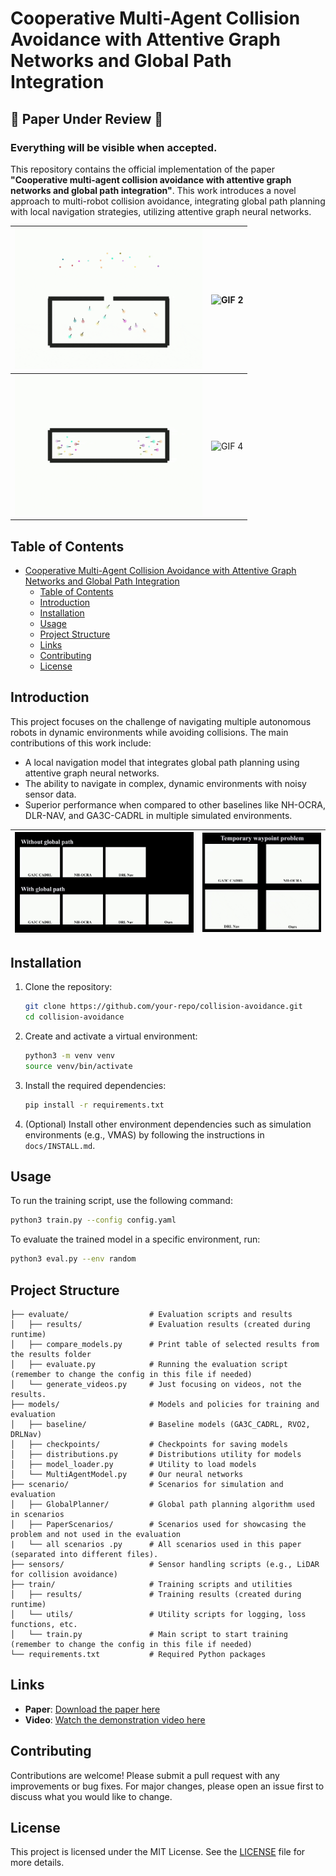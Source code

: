 # Cooperative Multi-Agent Collision Avoidance with Attentive Graph Networks and Global Path Integration
## 🚨 **Paper Under Review** 🚨
### **Everything will be visible when accepted.**
This repository contains the official implementation of the paper **"Cooperative multi-agent collision avoidance with attentive graph networks and global path integration"**. This work introduces a novel approach to multi-robot collision avoidance, integrating global path planning with local navigation strategies, utilizing attentive graph neural networks.

| <img src="docs/doorway_800x600.gif" alt="GIF 1" width="300"/> | <img src="docs/circle_800x600.gif" alt="GIF 2" width="300"/> |
|:---------------------------------------------------------:|:---------------------------------------------------------:|
| <img src="docs/hallway_800x600.gif" alt="GIF 3" width="300"/> | <img src="docs/random_800x600.gif" alt="GIF 4" width="300"/> |
## Table of Contents
- [Cooperative Multi-Agent Collision Avoidance with Attentive Graph Networks and Global Path Integration](#cooperative-multi-agent-collision-avoidance-with-attentive-graph-networks-and-global-path-integration)
  - [Table of Contents](#table-of-contents)
  - [Introduction](#introduction)
  - [Installation](#installation)
  - [Usage](#usage)
  - [Project Structure](#project-structure)
  - [Links](#links)
  - [Contributing](#contributing)
  - [License](#license)

## Introduction

This project focuses on the challenge of navigating multiple autonomous robots in dynamic environments while avoiding collisions. The main contributions of this work include:
- A local navigation model that integrates global path planning using attentive graph neural networks.
- The ability to navigate in complex, dynamic environments with noisy sensor data.
- Superior performance when compared to other baselines like NH-OCRA, DLR-NAV, and GA3C-CADRL in multiple simulated environments.
  
|<img src="docs/LocalMinima_github_800x450.gif" alt="GIF 1" width="450"/>|<img src="docs/GPFocus_github_800x670.gif" alt="GIF 2" width="300"/>|
|-------------------|-------------------|

## Installation

1. Clone the repository:
   ```bash
   git clone https://github.com/your-repo/collision-avoidance.git
   cd collision-avoidance
   ```

2. Create and activate a virtual environment:
   ```bash
   python3 -m venv venv
   source venv/bin/activate
   ```

3. Install the required dependencies:
   ```bash
   pip install -r requirements.txt
   ```

4. (Optional) Install other environment dependencies such as simulation environments (e.g., VMAS) by following the instructions in `docs/INSTALL.md`.

## Usage

To run the training script, use the following command:
```bash
python3 train.py --config config.yaml
```

To evaluate the trained model in a specific environment, run:
```bash
python3 eval.py --env random
```

## Project Structure
```
├── evaluate/                  # Evaluation scripts and results
│   ├── results/               # Evaluation results (created during runtime)
│   ├── compare_models.py      # Print table of selected results from the results folder
│   ├── evaluate.py            # Running the evaluation script (remember to change the config in this file if needed)
│   └── generate_videos.py     # Just focusing on videos, not the results.
├── models/                    # Models and policies for training and evaluation
│   ├── baseline/              # Baseline models (GA3C_CADRL, RVO2, DRLNav)
│   ├── checkpoints/           # Checkpoints for saving models
│   ├── distributions.py       # Distributions utility for models
│   ├── model_loader.py        # Utility to load models
│   └── MultiAgentModel.py     # Our neural networks
├── scenario/                  # Scenarios for simulation and evaluation
│   ├── GlobalPlanner/         # Global path planning algorithm used in scenarios
│   ├── PaperScenarios/        # Scenarios used for showcasing the problem and not used in the evaluation
|   └── all scenarios .py      # All scenarios used in this paper (separated into different files).
├── sensors/                   # Sensor handling scripts (e.g., LiDAR for collision avoidance)
├── train/                     # Training scripts and utilities
│   ├── results/               # Training results (created during runtime)
│   └── utils/                 # Utility scripts for logging, loss functions, etc.
│   └── train.py               # Main script to start training (remember to change the config in this file if needed)
└── requirements.txt           # Required Python packages
```

## Links

- **Paper**: [Download the paper here](./path-to-your-paper.pdf)  
- **Video**: [Watch the demonstration video here](link-to-video)

## Contributing

Contributions are welcome! Please submit a pull request with any improvements or bug fixes. For major changes, please open an issue first to discuss what you would like to change.

## License

This project is licensed under the MIT License. See the [LICENSE](./LICENSE) file for more details.
